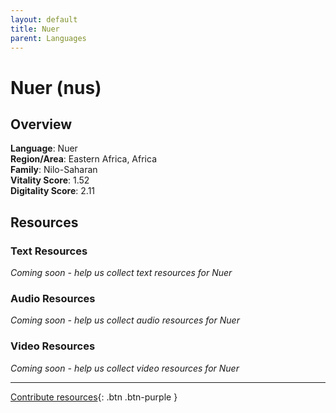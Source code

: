 ```yaml
---
layout: default
title: Nuer
parent: Languages
---
```


# Nuer (nus)

## Overview

**Language**: Nuer  
**Region/Area**: Eastern Africa, Africa  
**Family**: Nilo-Saharan  
**Vitality Score**: 1.52  
**Digitality Score**: 2.11  

## Resources

### Text Resources
*Coming soon - help us collect text resources for Nuer*

### Audio Resources
*Coming soon - help us collect audio resources for Nuer*

### Video Resources
*Coming soon - help us collect video resources for Nuer*

---

[Contribute resources](https://fairtrain.github.io/){: .btn .btn-purple }
